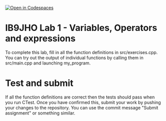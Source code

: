 [![Open in Codespaces](https://classroom.github.com/assets/launch-codespace-2972f46106e565e64193e422d61a12cf1da4916b45550586e14ef0a7c637dd04.svg)](https://classroom.github.com/open-in-codespaces?assignment_repo_id=16531068)
# IB9JHO Lab 1 - Variables, Operators and expressions
To complete this lab, fill in all the function definitions in src/exercises.cpp.
You can try out the output of individual functions by calling them in src/main.cpp
and launching my_program.

# Test and submit
If all the function definitions are correct then the tests should pass when you run CTest.
Once you have confirmed this, submit your work by pushing your changes to the repository.
You can use the commit message "Submit assignment" or something similar.
